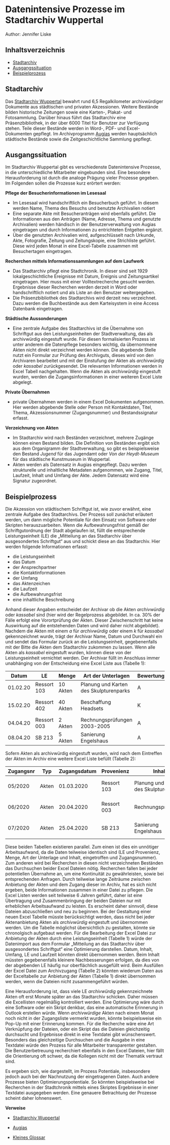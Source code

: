 # Datenintensive Prozesse im Stadtarchiv Wuppertal

Author: Jennifer Liske

## Inhaltsverzeichnis

- [Stadtarchiv](#stadtarchiv)
- [Ausgangssituation](#ausgangssituation)
- [Beispielprozess](#beispielprozess)

## Stadtarchiv

Das [Stadtarchiv Wuppertal](https://www.friedrich-engels-haus.de/stadtarchiv/was-wir-tun) bewahrt rund 6,5 Regalkilometer archivwürdiger Dokumente aus städtischen und privaten Akzessionen. Weitere Bestände bilden historische Zeitungen sowie eine Karten-, Plakat- und Fotosammlung. Darüber hinaus führt das Stadtarchiv eine Präsenzbibliothek, in der über 6000 Titel für Benutzer zur Verfügung stehen. Teile dieser Bestände werden in Word-, PDF- und Excel-Dokumenten gepflegt. Im Archivprogramm [Augias](https://www.augias.de) werden hauptsächlich städtische Bestände sowie die Zeitgeschichtliche Sammlung gepflegt.

## Ausgangssituation

Im Stadtarchiv Wuppertal gibt es verschiedenste Datenintensive Prozesse, in die unterschiedliche Mitarbeiter eingebunden sind. Eine besondere Herausforderung ist durch die analoge Prägung vieler Prozesse gegeben. Im Folgenden sollen die Prozesse kurz erörtert werden:

**Pflege der Besucherinformationen im Lesesaal**

-	Im Lesesaal wird handschriftlich ein Besucherbuch geführt. In diesem werden Name, Thema des Besuchs und benutzte Archivalien notiert
-	Eine separate Akte mit Besucheranträgen wird ebenfalls geführt. Die Informationen aus den Anträgen (Name, Adresse, Thema und genutzte Archivalien) werden händisch in der Benutzerverwaltung von Augias eingetragen und durch Informationen zu entrichteten Entgelten ergänzt.
-	Über die genutzten Archivalien wird, aufgeschlüsselt nach Urkunde, Akte, Fotografie, Zeitung und Zeitungskopie, eine Strichliste geführt. Diese wird jeden Monat in eine Excel-Tabelle zusammen mit Besuchertagen eingetragen.

**Recherchen mittels Informationssammlungen auf dem Laufwerk**

-	Das Stadtarchiv pflegt eine Stadtchronik. In dieser sind seit 1929 lokalgeschichtliche Ereignisse mit Datum, Ereignis und Zeitungsartikel eingetragen. Hier muss mit einer Volltextrecherche gesucht werden. Ergebnisse dieser Recherchen werden derzeit in Word oder handschriftlich notiert und als Liste an den Benutzer weitergegeben.
-	Die Präsenzbibliothek des Stadtarchivs wird derzeit neu verzeichnet. Dazu werden die Buchbestände aus dem Karteisystem in eine Access Datenbank eingetragen.

**Städtische Aussonderungen**

-	Eine zentrale Aufgabe des Stadtarchivs ist die Übernahme von Schriftgut aus den Leistungseinheiten der Stadtverwaltung, das als archivwürdig eingestuft wurde. Für diesen formalisierten Prozess ist unter anderem die Datenpflege besonders wichtig, da übernommene Akten nicht direkt verzeichnet werden können. Die abgebende Stelle nutzt ein Formular zur Prüfung des Archivguts, dieses wird von den Archivaren bearbeitet und mit der Einstufung der Akten als *archivwürdig* oder *kassabel* zurückgesendet. Die relevanten Informationen werden in Excel Tabell nachgehalten. Wenn die Akten als *archivwürdig* eingestuft wurden, werden die Zugangsinformationen in einer weiteren Excel Liste abgelegt.

**Private Übernahmen**

-	private Übernahmen werden in einem Excel Dokumenten aufgenommen. Hier werden abgebende Stelle oder Person mit Kontaktdaten, Titel, Thema, Akzessionsnummer (Zugangsnummer) und Bestandssignatur erfasst. 

**Verzeichnung von Akten**

-	Im Stadtarchiv wird nach Beständen verzeichnet, mehrere Zugänge können einen Bestand bilden. Die Definition von Beständen ergibt sich aus dem Organigramm der Stadtverwaltung, so gibt es beispielsweise den Bestand *Jugend* für das Jugendamt oder *Von der Heydt-Museum* für das städtische Kunstmuseum in Wuppertal.
-	Akten werden als Datensatz in Augias eingepflegt. Dazu werden strukturelle und inhaltliche Metadaten aufgenommen, wie Zugang, Titel, Laufzeit, Inhalt und Umfang der Akte. Jedem Datensatz wird eine Signatur zugeordnet.

## Beispielprozess

Die Akzession von städtischem Schriftgut ist, wie zuvor erwähnt, eine zentrale Aufgabe des Stadtarchivs. Der Prozess soll zunächst erläutert werden, um dann mögliche Potentiale für den Einsatz von Software oder Skripten herauszuarbeiten.
Wenn die Aufbewahrungsfrist gemäß der Schriftgutordnung der Stadt abgelaufen ist, füllt die entsprechende Leistungseinheit (LE) die „Mitteilung an das Stadtarchiv über ausgesondertes Schriftgut“ aus und schickt diese an das Stadtarchiv. Hier werden folgende Informationen erfasst:
* die Leistungseinheit
* das Datum
* der Ansprechpartner
* die Kontaktinformationen
* der Umfang
* das Aktenzeichen
* die Laufzeit
* die Aufbewahrungsfrist
* eine inhaltliche Beschreibung

Anhand dieser Angaben entscheidet der Archivar ob die Akten *archivwürdig* oder *kassabel* sind (hier wird der Regelprozess abgebildet. In ca. 30% der Fälle erfolgt eine Vorortprüfung der Akten. Dieser Zwischenschritt hat keine Auswirkung auf die entstehenden Daten und wird daher nicht abgebildet). Nachdem die Akten mit einem *a* für *archivwürdig* oder einem *k* für *kassabel* gekennzeichnet wurde, trägt der Archivar Name, Datum und Durchwahl ein und sendet das Formular zurück an die Leistungseinheit, gegebenenfalls mit der Bitte die Akten dem Stadtarchiv zukommen zu lassen. Wenn alle Akten als *kassabel* eingestuft wurden, können diese von der Leistungseinheit vernichtet werden. 
Der Archivar füllt im Anschluss immer unabhänging von der Entscheidung eine Excel Liste aus (Tabelle 1):

| Datum | LE | Menge | Art der Unterlagen | Bewertung | Begründung | eingetroffen |
| ----- | -- | ----- | ------------------ | ----------| -----------| ------------ |
| 01.02.20|  Ressort 103 | 10 Akten | Planung und Karten des Skulpturenparks | A | erheblicher Evidenzwert | Nr. 05/2020 | 
| 15.02.20|  Ressort 402 | 40 Akten | Beschaffung Headsets | K | kein erheblicher Evidenzwert | / | 
| 04.04.20|  Ressort 003 | 2 Akten | Rechnungsprüfungen 2003-2005  | A | erheblicher Evidenzwert | Nr. 06/2020 | 
| 08.04.20|  SB 213 | 5 Akten | Sanierung Engelshaus  | A | erheblicher Evidenzwert | Nr. 07/2020 | 


Sofern Akten als archivwürdig eingestuft wurden, wird nach dem Eintreffen der Akten im Archiv eine weitere Excel Liste befüllt (Tabelle 2):

| Zugangsnr | Typ | Zugangsdatum | Provenienz | Inhalt | Laufzeit | Menge | Art | Lagerort | Karton | Mappe | Entmetallisiert|
| --------- | --- | ------------ | ---------- | ------ | -------- | ----- | --- | -------- | ------ | ----- | -------------- |
| 05/2020 | Akten | 01.03.2020 | Ressort 103 | Planung und Karten des Skulpturenparks | 2000-2005 | 0,7 lfm | Akten | EG Regal 28 | nein | nein | nein |
| 06/2020 | Akten | 20.04.2020 | Ressort 003 | Rechnungsprüfungen | 2003-2005 | 0,14 lfm | Akten | EG Regal 28 | nein | nein | nein |
| 07/2020 | Akten | 25.04.2020 | SB 213 | Sanierung Engelshaus | 2015-2017 | 0,35 lfm | Akten | EG Regal 28 | nein | nein | nein |


Diese beiden Tabellen existieren parallel. Zum einen ist dies ein unnötiger Arbeitsaufwand, da die Daten teilweise identisch sind (LE und Provenienz, Menge, Art der Unterlage und Inhalt, eingetroffen und Zugangsnummer). Zum anderen wird bei Recherchen in diesen nicht verzeichneten Beständen das Durchsuchen beider Excel Dateien nötig. Recherchen fallen bei jeder potentiellen Übernahme an, um eine Kontinuität zu gewährleisten, sowie bei entsprechenden Anfragen. 
Durch teilweise lange Zeiträume zwischen Anbietung der Akten und dem Zugang dieser im Archiv, hat es sich nicht ergeben, beide Informationen zusammen in einer Datei zu pflegen. Die Excel Listen werden seit teilweise 6 Jahren geführt, daher ist eine Übertragung und Zusammenbringung der beiden Dateien nur mit erheblichen Arbeitsaufwand zu leisten. Es erscheint daher sinnvoll, diese Dateien abzuschließen und neu zu beginnen. Bei der Gestaltung einer neuen Excel Tabelle müsste berücksichtigt werden, dass nicht bei jeder Aktenanbietung Akten als *archivwürdig* eingestuft und übernommen werden. Um die Tabelle möglichst übersichtlich zu gestalten, könnte sie chronolgisch aufgebaut werden. 
Für die Bearbeitung der Excel Datei zur Anbietung der Akten durch eine Leistungseinheit (Tabelle 1) würde der Datenimport aus dem Formular „Mitteilung an das Stadtarchiv über ausgesondertes Schriftgut“ eine Optimierung darstellen. Datum, Inhalt, Umfang, LE und Laufzeit könnten direkt übernommen werden. Beim Inhalt müssten gegebenenfalls kleinere Nachbesserungen erfolgen, da dies von der abgebenden LE häufig nur oberflächlich ausgefüllt wird. Beim Ausfüllen der Excel Datei zum Archivzugang (Tabelle 2) könnten wiederum Daten aus der Exceltabelle zur Anbietung der Akten (Tabelle 1) direkt übernommen werden, wenn die Dateien nicht zusammengeführt würden.

Eine Herausforderung ist, dass viele LE *archivwürdig* gekennzeichnete Akten oft erst Monate später an das Stadtarchiv schicken. Daher müssen die Excellisten regelmäßig kontrolliert werden. Eine Optimierung wäre durch eine Software oder ein Skript denkbar, das eine automatische Erinnerung in Outlook erstellen würde. Wenn *archivwürdige* Akten nach einem Monat noch nicht in der Zugangsliste vermerkt wurden, könnte beispielsweise ein Pop-Up mit einer Erinnerung kommen.
Für die Recherche wäre eine Art Verknüpfung der Dateien, oder ein Skript das die Dateien gleichzeitig durchsucht und Ergebnisse direkt in eine Textdatei gibt wünschenswert. Besonders das gleichzeitige Durchsuchen und die Ausgabe in eine Textdatei würde den Prozess für alle Mitarbeiter transparenter gestalten. Die Benutzerbetreuung recherchiert ebenfalls in den Excel Dateien, hier fällt die Orientierung oft schwer, da die Kollegen nicht mit der Thematik vertraut sind.

Es ergeben sich, wie dargestellt, im Prozess Potentiale, insbesondere jedoch auch bei der Nachnutzung der eingetragenen Daten. Auch andere Prozesse bieten Optimierungspotentiale. So könnten beispielsweise bei Recherchen in der Stadtchronik mittels eines Skriptes Ergebnisse in einer Textdatei ausgegeben werden. Eine genauere Betrachtung der Prozesse scheint daher lohnenswert.

**Verweise**

* [Stadtarchiv Wuppertal](https://www.friedrich-engels-haus.de/stadtarchiv/was-wir-tun)

* [Augias](https://www.augias.de)

* [Kleines Glossar](https://www.bundesarchiv.de/DE/Navigation/Benutzen/Hilfe/Glossar/glossar.html)
